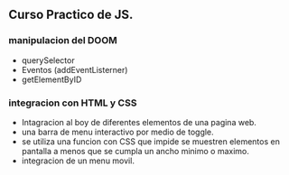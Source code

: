## Curso Practico de JS.

### manipulacion del DOOM

* querySelector
* Eventos (addEventListerner)
* getElementByID

### integracion con HTML y CSS

* Intagracion al boy de diferentes elementos de una pagina web.
* una barra de menu interactivo por medio de toggle.
* se utiliza una funcion con CSS que impide se muestren elementos en pantalla a menos que se cumpla un ancho minimo o maximo.
* integracion de un menu movil.